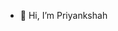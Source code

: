 - 👋 Hi, I’m Priyankshah



<!---
Priyankshah2903/Priyankshah2903 is a ✨ special ✨ repository because its `README.md` (this file) appears on your GitHub profile.
You can click the Preview link to take a look at your changes.
--->
